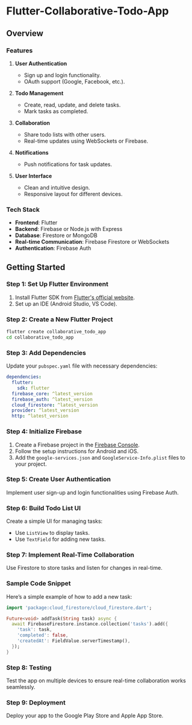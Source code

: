 # Flutter-Collaborative-Todo-App

## Overview

### Features
1. **User Authentication**
   - Sign up and login functionality.
   - OAuth support (Google, Facebook, etc.).

2. **Todo Management**
   - Create, read, update, and delete tasks.
   - Mark tasks as completed.

3. **Collaboration**
   - Share todo lists with other users.
   - Real-time updates using WebSockets or Firebase.

4. **Notifications**
   - Push notifications for task updates.

5. **User Interface**
   - Clean and intuitive design.
   - Responsive layout for different devices.

### Tech Stack
- **Frontend**: Flutter
- **Backend**: Firebase or Node.js with Express
- **Database**: Firestore or MongoDB
- **Real-time Communication**: Firebase Firestore or WebSockets
- **Authentication**: Firebase Auth

## Getting Started

### Step 1: Set Up Flutter Environment
1. Install Flutter SDK from [Flutter's official website](https://flutter.dev/docs/get-started/install).
2. Set up an IDE (Android Studio, VS Code).

### Step 2: Create a New Flutter Project
```bash
flutter create collaborative_todo_app
cd collaborative_todo_app
```

### Step 3: Add Dependencies
Update your `pubspec.yaml` file with necessary dependencies:
```yaml
dependencies:
  flutter:
    sdk: flutter
  firebase_core: ^latest_version
  firebase_auth: ^latest_version
  cloud_firestore: ^latest_version
  provider: ^latest_version
  http: ^latest_version
```

### Step 4: Initialize Firebase
1. Create a Firebase project in the [Firebase Console](https://console.firebase.google.com/).
2. Follow the setup instructions for Android and iOS.
3. Add the `google-services.json` and `GoogleService-Info.plist` files to your project.

### Step 5: Create User Authentication
Implement user sign-up and login functionalities using Firebase Auth.

### Step 6: Build Todo List UI
Create a simple UI for managing tasks:
- Use `ListView` to display tasks.
- Use `TextField` for adding new tasks.

### Step 7: Implement Real-Time Collaboration
Use Firestore to store tasks and listen for changes in real-time.

### Sample Code Snippet
Here’s a simple example of how to add a new task:

```dart
import 'package:cloud_firestore/cloud_firestore.dart';

Future<void> addTask(String task) async {
  await FirebaseFirestore.instance.collection('tasks').add({
    'task': task,
    'completed': false,
    'createdAt': FieldValue.serverTimestamp(),
  });
}
```

### Step 8: Testing
Test the app on multiple devices to ensure real-time collaboration works seamlessly.

### Step 9: Deployment
Deploy your app to the Google Play Store and Apple App Store.

